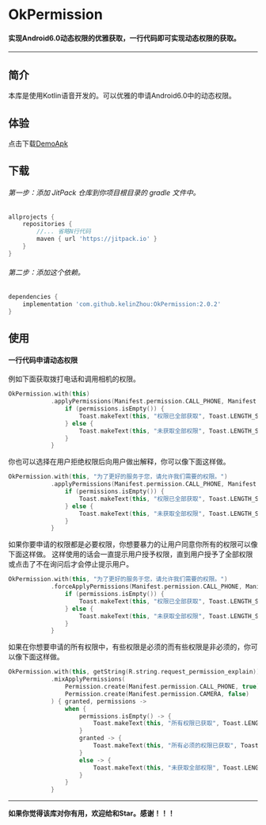 # OkPermission
#### 实现Android6.0动态权限的优雅获取，一行代码即可实现动态权限的获取。

* * *

## 简介
本库是使用Kotlin语音开发的。可以优雅的申请Android6.0中的动态权限。

## 体验
点击下载[DemoApk](https://fir.im/kmbz)

## 下载
###### 第一步：添加 JitPack 仓库到你项目根目录的 gradle 文件中。
```groovy
allprojects {
    repositories {
        //... 省略N行代码
        maven { url 'https://jitpack.io' }
    }
}
```
###### 第二步：添加这个依赖。
```groovy
dependencies {
    implementation 'com.github.kelinZhou:OkPermission:2.0.2'
}
```

## 使用

#### 一行代码申请动态权限
例如下面获取拨打电话和调用相机的权限。
```kotlin
OkPermission.with(this)
            .applyPermissions(Manifest.permission.CALL_PHONE, Manifest.permission.CAMERA){ permissions ->
                if (permissions.isEmpty()) {
                    Toast.makeText(this, "权限已全部获取", Toast.LENGTH_SHORT).show()
                } else {
                    Toast.makeText(this, "未获取全部权限", Toast.LENGTH_SHORT).show()
                }
            }
```

你也可以选择在用户拒绝权限后向用户做出解释，你可以像下面这样做。
```kotlin
OkPermission.with(this, "为了更好的服务于您，请允许我们需要的权限。")
            .applyPermissions(Manifest.permission.CALL_PHONE, Manifest.permission.CAMERA){ permissions ->
                if (permissions.isEmpty()) {
                    Toast.makeText(this, "权限已全部获取", Toast.LENGTH_SHORT).show()
                } else {
                    Toast.makeText(this, "未获取全部权限", Toast.LENGTH_SHORT).show()
                }
            }
```

如果你要申请的权限都是必要权限，你想要暴力的让用户同意你所有的权限可以像下面这样做。
这样使用的话会一直提示用户授予权限，直到用户授予了全部权限或点击了不在询问后才会停止提示用户。
```kotlin
OkPermission.with(this, "为了更好的服务于您，请允许我们需要的权限。")
            .forceApplyPermissions(Manifest.permission.CALL_PHONE, Manifest.permission.CAMERA){ permissions ->
                if (permissions.isEmpty()) {
                    Toast.makeText(this, "权限已全部获取", Toast.LENGTH_SHORT).show()
                } else {
                    Toast.makeText(this, "未获取全部权限", Toast.LENGTH_SHORT).show()
                }
            }
```

如果在你想要申请的所有权限中，有些权限是必须的而有些权限是非必须的，你可以像下面这样做。
```kotlin
OkPermission.with(this, getString(R.string.request_permission_explain))
            .mixApplyPermissions(
                Permission.create(Manifest.permission.CALL_PHONE, true),
                Permission.create(Manifest.permission.CAMERA, false)
            ) { granted, permissions ->
                when {
                    permissions.isEmpty() -> {
                        Toast.makeText(this, "所有权限已获取", Toast.LENGTH_SHORT).show()
                    }
                    granted -> {
                        Toast.makeText(this, "所有必须的权限已获取", Toast.LENGTH_SHORT).show()
                    }
                    else -> {
                        Toast.makeText(this, "未获取全部权限", Toast.LENGTH_SHORT).show()
                    }
                }
            }
```
* * *
**如果你觉得该库对你有用，欢迎给和Star。感谢！！！**
